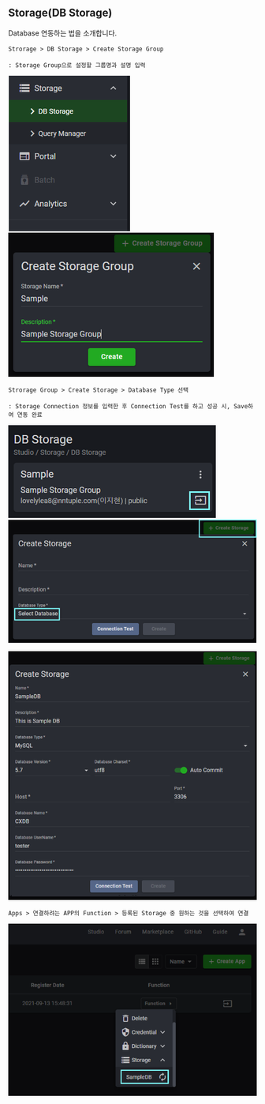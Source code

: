 ## Storage(DB Storage)

Database 연동하는 법을 소개합니다.


    Strorage > DB Storage > Create Storage Group

    : Storage Group으로 설정할 그룹명과 설명 입력

![](../img/assets/how_to_use_storage_1.png)  ![](../img/assets/how_to_use_storage_2.png) 

    Strorage Group > Create Storage > Database Type 선택 

    : Storage Connection 정보를 입력한 후 Connection Test를 하고 성공 시, Save하여 연동 완료

![](../img/assets/how_to_use_storage_3.png) ![](../img/assets/how_to_use_storage_4.png) 

![](../img/assets/how_to_use_storage_5.png)

    Apps > 연결하려는 APP의 Function > 등록된 Storage 중 원하는 것을 선택하여 연결

 ![](../img/assets/how_to_use_storage_6.png) 
